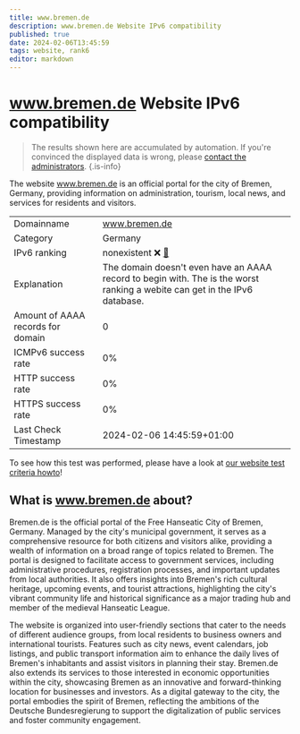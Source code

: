 ```yaml
---
title: www.bremen.de
description: www.bremen.de Website IPv6 compatibility
published: true
date: 2024-02-06T13:45:59
tags: website, rank6
editor: markdown
---
```


# www.bremen.de Website IPv6 compatibility

> The results shown here are accumulated by automation. If you're convinced the displayed data is wrong, please [contact the administrators](/howto/chat). 
{.is-info}

The website www.bremen.de is an official portal for the city of Bremen, Germany, providing information on administration, tourism, local news, and services for residents and visitors.


|   |   |
| - | - |
| Domainname | www.bremen.de
| Category | Germany |
| IPv6 ranking | nonexistent :x: [🔗](/howto/ranking) |
| Explanation | The domain doesn't even have an AAAA record to begin with. The is the worst ranking a webite can get in the IPv6 database. |
| Amount of AAAA records for domain | 0 |
| ICMPv6 success rate | 0%|
| HTTP success rate | 0% |
| HTTPS success rate | 0% |
| Last Check Timestamp | 2024-02-06 14:45:59+01:00 |

To see how this test was performed, please have a look at [our website test criteria howto](/howto/testcriteria/website)!


## What is www.bremen.de about?
Bremen.de is the official portal of the Free Hanseatic City of Bremen, Germany. Managed by the city's municipal government, it serves as a comprehensive resource for both citizens and visitors alike, providing a wealth of information on a broad range of topics related to Bremen. The portal is designed to facilitate access to government services, including administrative procedures, registration processes, and important updates from local authorities. It also offers insights into Bremen's rich cultural heritage, upcoming events, and tourist attractions, highlighting the city's vibrant community life and historical significance as a major trading hub and member of the medieval Hanseatic League.

The website is organized into user-friendly sections that cater to the needs of different audience groups, from local residents to business owners and international tourists. Features such as city news, event calendars, job listings, and public transport information aim to enhance the daily lives of Bremen's inhabitants and assist visitors in planning their stay. Bremen.de also extends its services to those interested in economic opportunities within the city, showcasing Bremen as an innovative and forward-thinking location for businesses and investors. As a digital gateway to the city, the portal embodies the spirit of Bremen, reflecting the ambitions of the Deutsche Bundesregierung to support the digitalization of public services and foster community engagement.


